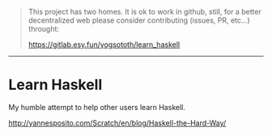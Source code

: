 > This project has two homes.
> It is ok to work in github, still, for a better decentralized web
> please consider contributing (issues, PR, etc...) throught:
>
> https://gitlab.esy.fun/yogsototh/learn_haskell

---


# Learn Haskell

My humble attempt to help other users learn Haskell.

http://yannesposito.com/Scratch/en/blog/Haskell-the-Hard-Way/
